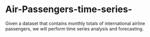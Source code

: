 # Air-Passengers-time-series-
Given  a dataset that contains monthly totals of international airline passengers, we will perform time series analysis and forecasting.
